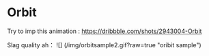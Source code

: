 # Orbit
Try to imp this animation : https://dribbble.com/shots/2943004-Orbit

Slag quality ah：
![] (/img/orbitsample2.gif?raw=true "oribit sample")
